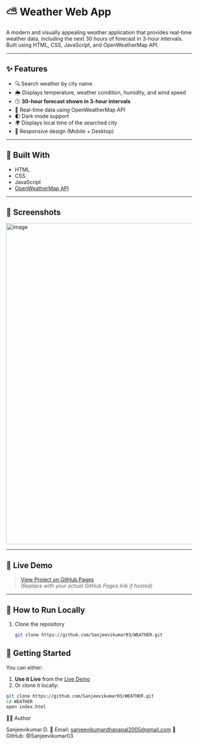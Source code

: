 # ⛅ Weather Web App

A modern and visually appealing weather application that provides real-time weather data, including the next 30 hours of forecast in 3-hour intervals. Built using HTML, CSS, JavaScript, and OpenWeatherMap API.

---

## ✨ Features

- 🔍 Search weather by city name  
- 🌦️ Displays temperature, weather condition, humidity, and wind speed  
- 🕒 **30-hour forecast shown in 3-hour intervals**  
- 📍 Real-time data using OpenWeatherMap API  
- 🌓 Dark mode support  
- 🌍 Displays local time of the searched city  
- 📱 Responsive design (Mobile + Desktop)

---

## 🔧 Built With

- HTML  
- CSS  
- JavaScript  
- [OpenWeatherMap API](https://openweathermap.org/api)

---

## 📸 Screenshots

<img width="1865" height="871" alt="image" src="https://github.com/user-attachments/assets/98a61de4-44b9-4ad5-8486-b3c1b1f82de5" />

---

## 🚀 Live Demo

> [View Project on GitHub Pages](https://yourusername.github.io/WEATHER/)  
*(Replace with your actual GitHub Pages link if hosted)*

---

## 📁 How to Run Locally

1. Clone the repository  
   ```bash
   git clone https://github.com/Sanjeevikumar03/WEATHER.git

## 🚀 Getting Started

You can either:

1. **Use it Live** from the [Live Demo](https://sanjeevikumar03.github.io/WEATHER/)
2. Or clone it locally:

```bash
git clone https://github.com/Sanjeevikumar03/WEATHER.git
cd WEATHER
open index.html
```







🙋‍♂️ Author

Sanjeevikumar D.
📧 Email: sanjeevikumardhanapal2005@gmail.com
🔗 GitHub: @Sanjeevikumar03

